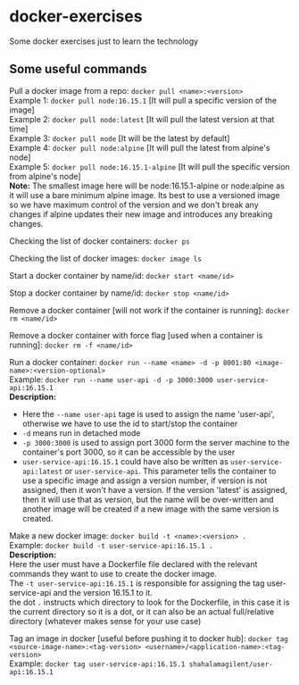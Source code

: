 # docker-exercises
Some docker exercises just to learn the technology

## Some useful commands  
Pull a docker image from a repo: `docker pull <name>:<version>`  
Example 1: `docker pull node:16.15.1`  [It will pull a specific version of the image]  
Example 2: `docker pull node:latest` [It will pull the latest version at that time]   
Example 3: `docker pull node` [It will be the latest by default]  
Example 4: `docker pull node:alpine` [It will pull the latest from alpine's node]  
Example 5: `docker pull node:16.15.1-alpine` [It will pull the specific version from alpine's node]  
<strong>Note:</strong> The smallest image here will be node:16.15.1-alpine or node:alpine as it will use a bare minimum alpine image. Its best to use a versioned image so we have maximum control of the version and we don't break any changes if alpine updates their new image and introduces any breaking changes.  

Checking the list of docker containers: `docker ps`

Checking the list of docker images: `docker image ls`

Start a docker container by name/id: `docker start <name/id>`

Stop a docker container by name/id: `docker stop <name/id>`

Remove a docker container [will not work if the container is running]: `docker rm <name/id>`

Remove a docker container with force flag [used when a container is running]: `docker rm -f <name/id>`

Run a docker container: `docker run --name <name> -d -p 8001:80 <image-name>:<version-optional>`  
Example: `docker run --name user-api -d -p 3000:3000 user-service-api:16.15.1`  
<strong>Description:</strong>  
* Here the `--name user-api` tage is used to assign the name 'user-api', otherwise we have to use the id to start/stop the container
* `-d` means run in detached mode
* `-p 3000:3000` is used to assign port 3000 form the server machine to the container's port 3000, so it can be accessible by the user
*  `user-service-api:16.15.1` could have also be written as `user-service-api:latest` or `user-service-api`. This parameter tells the container to use a specific image and assign a version number, if version is not assigned, then it won't have a version. If the version 'latest' is assigned, then it will use that as version, but the name will be over-written and another image will be created if a new image with the same version is created.  

Make a new docker image: `docker build -t <name>:<version> .`  
Example: `docker build -t user-service-api:16.15.1 .`  
<strong>Description:</strong>  
Here the user must have a Dockerfile file declared with the relevant commands they want to use to create the docker image.  
The `-t user-service-api:16.15.1` is responsible for assigning the tag user-service-api and the version 16.15.1 to it.  
the dot `.` instructs which directory to look for the Dockerfile, in this case it is the current directory so it is a dot, or it can also be an actual full/relative directory (whatever makes sense for your use case)

Tag an image in docker [useful before pushing it to docker hub]: `docker tag <source-image-name>:<tag-version> <username>/<application-name>:<tag-version>`   
Example: `docker tag user-service-api:16.15.1 shahalamagilent/user-api:16.15.1`  

